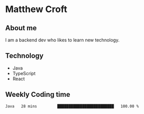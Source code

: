 # Matthew Croft

## About me
I am a backend dev who likes to learn new technology. 

## Technology
- Java
- TypeScript
- React

## Weekly Coding time
<!--START_SECTION:waka-->

```txt
Java   28 mins         █████████████████████████   100.00 %
```

<!--END_SECTION:waka-->
